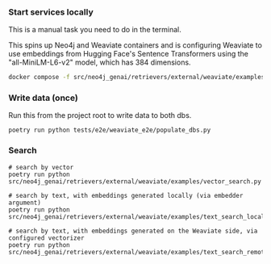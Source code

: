### Start services locally

This is a manual task you need to do in the terminal.

This spins up Neo4j and Weaviate containers and is configuring Weaviate to use embeddings from Hugging Face's Sentence Transformers using the "all-MiniLM-L6-v2" model, which has 384 dimensions.

```bash
docker compose -f src/neo4j_genai/retrievers/external/weaviate/examples/docker-compose.yml up
```

### Write data (once)

Run this from the project root to write data to both dbs.

```
poetry run python tests/e2e/weaviate_e2e/populate_dbs.py
```

### Search

```
# search by vector
poetry run python src/neo4j_genai/retrievers/external/weaviate/examples/vector_search.py

# search by text, with embeddings generated locally (via embedder argument)
poetry run python src/neo4j_genai/retrievers/external/weaviate/examples/text_search_local_embedder.py

# search by text, with embeddings generated on the Weaviate side, via configured vectorizer
poetry run python src/neo4j_genai/retrievers/external/weaviate/examples/text_search_remote_embedder.py
```
